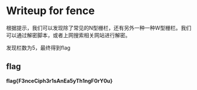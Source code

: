 # Writeup for fence
根据提示，我们可以发现除了常见的N型栅栏，还有另外一种一种W型栅栏。我们可以通过解密脚本，或者上网搜索相关网站进行解密。

发现栏数为5，最终得到flag
## flag
**flag{F3nceCiph3r1sAnEa5yTh1ngF0rY0u}**
